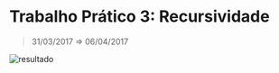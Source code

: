 # Trabalho Prático 3: Recursividade
> 31/03/2017 ⇒ 06/04/2017

![resultado](http://image.prntscr.com/image/f85b0db5e31f44af9d64ae1301b4d750.png)
